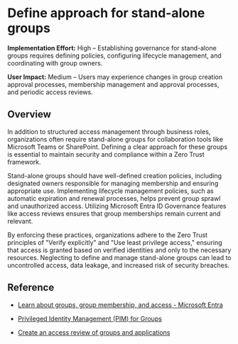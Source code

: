 #  Define approach for stand-alone groups

**Implementation Effort:** High – Establishing governance for stand-alone groups requires defining policies, configuring lifecycle management, and coordinating with group owners.

**User Impact:** Medium – Users may experience changes in group creation approval processes, membership management and approval processes, and periodic access reviews.

## Overview

In addition to structured access management through business roles, organizations often require stand-alone groups for collaboration tools like Microsoft Teams or SharePoint. Defining a clear approach for these groups is essential to maintain security and compliance within a Zero Trust framework.

Stand-alone groups should have well-defined creation policies, including designated owners responsible for managing membership and ensuring appropriate use. Implementing lifecycle management policies, such as automatic expiration and renewal processes, helps prevent group sprawl and unauthorized access. Utilizing Microsoft Entra ID Governance features like access reviews ensures that group memberships remain current and relevant.

By enforcing these practices, organizations adhere to the Zero Trust principles of "Verify explicitly" and "Use least privilege access," ensuring that access is granted based on verified identities and only to the necessary resources. Neglecting to define and manage stand-alone groups can lead to uncontrolled access, data leakage, and increased risk of security breaches.

## Reference

* [Learn about groups, group membership, and access - Microsoft Entra](https://learn.microsoft.com/entra/fundamentals/concept-learn-about-groups)

* [Privileged Identity Management (PIM) for Groups](https://learn.microsoft.com/entra/id-governance/privileged-identity-management/concept-pim-for-groups)

* [Create an access review of groups and applications](https://learn.microsoft.com/entra/id-governance/create-access-review)
